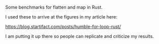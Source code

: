Some benchmarks for flatten and map in Rust.

I used these to arrive at the figures in my article here:

https://blog.startifact.com/posts/humble-for-loop-rust/

I am putting it up there so people can replicate and criticize my results.
